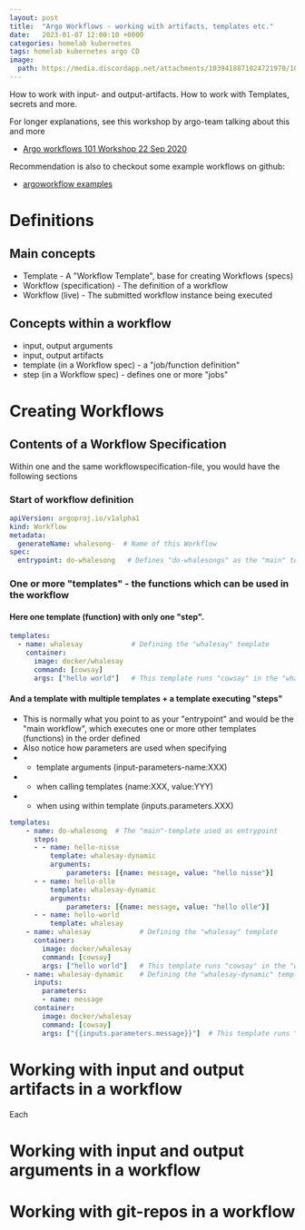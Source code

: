 ```yaml
---
layout: post
title:  "Argo Workflows - working with artifacts, templates etc."
date:   2023-01-07 12:00:10 +0000
categories: homelab kubernetes
tags: homelab kubernetes argo CD
image:
  path: https://media.discordapp.net/attachments/1039418871024721970/1060972302667366560/Fredrik999_a_happy_orange_squid_with_big_rund_eyes._Clean_desig_f35792d0-1991-49bc-9b9f-e7a691a7e4b5.png
---
```

How to work with input- and output-artifacts. How to work with Templates, secrets and more. 

For longer explanations, see this workshop by argo-team talking about this and more
* [Argo workflows 101 Workshop 22 Sep 2020](https://www.youtube.com/watch?v=XySJb-WmL3Q&t=4634s)

Recommendation is also to checkout some example workflows on github:
* [argoworkflow examples](https://github.com/argoproj/argo-workflows/tree/master/examples)

# Definitions
## Main concepts
* Template - A "Workflow Template", base for creating Workflows (specs)
* Workflow (specification) - The definition of a workflow
* Workflow (live) - The submitted workflow instance being executed


## Concepts within a workflow
* input, output arguments
* input, output artifacts
* template (in a Workflow spec) - a "job/function definition"
* step (in a Workflow spec) - defines one or more "jobs"

# Creating Workflows
## Contents of a Workflow Specification
Within one and the same workflowspecification-file, you would have the following sections
### Start of workflow definition
```yaml
apiVersion: argoproj.io/v1alpha1
kind: Workflow
metadata:
  generateName: whalesong-  # Name of this Workflow
spec:
  entrypoint: do-whalesong   # Defines "do-whalesongs" as the "main" template
```

### One or more "templates" - the functions which can be used in the workflow
#### Here one template (function) with only one "step".
```yaml
templates:
  - name: whalesay            # Defining the "whalesay" template
    container:
      image: docker/whalesay
      command: [cowsay]
      args: ["hello world"]   # This template runs "cowsay" in the "whalesay" image with arguments "hello world"
```
#### And a template with multiple templates + a template executing "steps"
* This is normally what you point to as your "entrypoint" and would be the "main workflow", which executes one or more other templates (functions) in the order defined
* Also notice how parameters are used when specifying
* - template arguments (input-parameters-name:XXX)
* - when calling templates (name:XXX, value:YYY)
* - when using within template (inputs.parameters.XXX)

```yaml
templates:
    - name: do-whalesong  # The "main"-template used as entrypoint
      steps:
      - - name: hello-nisse
          template: whalesay-dynamic
          arguments:
              parameters: [{name: message, value: "hello nisse"}]
      - - name: hello-olle
          template: whalesay-dynamic
          arguments:
              parameters: [{name: message, value: "hello olle"}]
      - - name: hello-world
          template: whalesay
    - name: whalesay            # Defining the "whalesay" template
      container:
        image: docker/whalesay
        command: [cowsay]
        args: ["hello world"]   # This template runs "cowsay" in the "whalesay" image with hard-coded argument "hello world"
    - name: whalesay-dynamic    # Defining the "whalesay-dynamic" template
      inputs:
        parameters:
        - name: message
      container:
        image: docker/whalesay
        command: [cowsay]
        args: ["{{inputs.parameters.message}}"]  # This template runs "cowsay" in the "whalesay" image with arguments as provided by input parameter 
```

# Working with input and output artifacts in a workflow
Each 

# Working with input and output arguments in a workflow

# Working with git-repos in a workflow